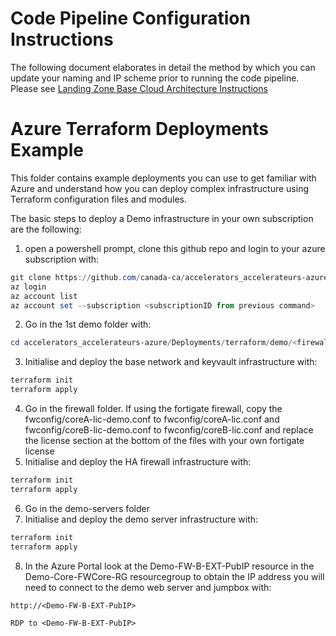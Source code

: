# Code Pipeline Configuration Instructions

The following document elaborates in detail the method by which you can update your naming and IP scheme prior to running the code pipeline.
Please see [Landing Zone Base Cloud Architecture Instructions](LandingZone_BaseCloudArchitectureInstructions.pdf)

# Azure Terraform Deployments Example

This folder contains example deployments you can use to get familiar with Azure and understand how you can deploy complex infrastructure using Terraform configuration files and modules.

The basic steps to deploy a Demo infrastructure in your own subscription are the following:

1. open a powershell prompt, clone this github repo and login to your azure subscription with:

```powershell
git clone https://github.com/canada-ca/accelerators_accelerateurs-azure.git
az login
az account list
az account set --subscription <subscriptionID from previous command>
```

2. Go in the 1st demo folder with:

```powershell
cd accelerators_accelerateurs-azure/Deployments/terraform/demo/<firewall of choice>/infra
```

3. Initialise and deploy the base network and keyvault infrastructure with:

```powershell
terraform init
terraform apply
```

4. Go in the firewall folder. If using the fortigate firewall, copy the fwconfig/coreA-lic-demo.conf to fwconfig/coreA-lic.conf and fwconfig/coreB-lic-demo.conf to fwconfig/coreB-lic.conf and replace the license section at the bottom of the files with your own fortigate license
5. Initialise and deploy the HA firewall infrastructure with:

```powershell
terraform init
terraform apply
```

6. Go in the demo-servers folder
7. Initialise and deploy the demo server infrastructure with:

```powershell
terraform init
terraform apply
```

8. In the Azure Portal look at the Demo-FW-B-EXT-PubIP resource in the Demo-Core-FWCore-RG resourcegroup to obtain the IP address you will need to connect to the demo web server and jumpbox with:

```text
http://<Demo-FW-B-EXT-PubIP>

RDP to <Demo-FW-B-EXT-PubIP>
```
